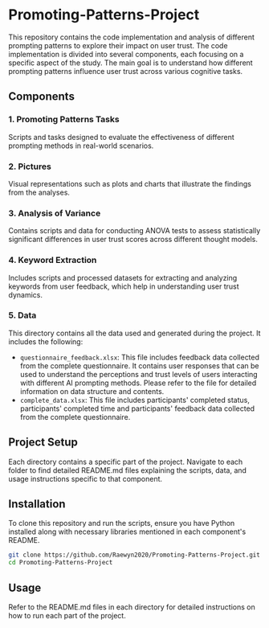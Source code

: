 # Promoting-Patterns-Project

This repository contains the code implementation and analysis of different prompting patterns to explore their impact on user trust. The code implementation is divided into several components, each focusing on a specific aspect of the study. The main goal is to understand how different prompting patterns influence user trust across various cognitive tasks.

## Components

### 1. Promoting Patterns Tasks
Scripts and tasks designed to evaluate the effectiveness of different prompting methods in real-world scenarios.

### 2. Pictures
Visual representations such as plots and charts that illustrate the findings from the analyses.

### 3. Analysis of Variance
Contains scripts and data for conducting ANOVA tests to assess statistically significant differences in user trust scores across different thought models.

### 4. Keyword Extraction
Includes scripts and processed datasets for extracting and analyzing keywords from user feedback, which help in understanding user trust dynamics.

### 5. Data
This directory contains all the data used and generated during the project. It includes the following:
- `questionnaire_feedback.xlsx`: This file includes feedback data collected from the complete questionnaire. It contains user responses that can be used to understand the perceptions and trust levels of users interacting with different AI prompting methods. Please refer to the file for detailed information on data structure and contents.
- `complete_data.xlsx`:  This file includes participants' completed status, participants' completed time and participants' feedback data collected from the complete questionnaire.

## Project Setup

Each directory contains a specific part of the project. Navigate to each folder to find detailed README.md files explaining the scripts, data, and usage instructions specific to that component.

## Installation
To clone this repository and run the scripts, ensure you have Python installed along with necessary libraries mentioned in each component's README.

```bash
git clone https://github.com/Raewyn2020/Promoting-Patterns-Project.git
cd Promoting-Patterns-Project
```

## Usage
Refer to the README.md files in each directory for detailed instructions on how to run each part of the project.


